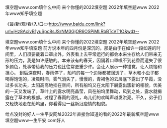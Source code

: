 填空题www.com填什么中间
来个你懂的2022填空题
2022年填空题www
2022年www知乎填空题


《最/新/观/看/入/口👉http://www.baidu.com/link?url=jHz8AcivB1yuSpc8sJSrNM3GjOR6OSPiMLRbBTcVT1O&wd》--

填空题www.com填什么中间
来个你懂的2022填空题
2022年填空题www
2022年www知乎填空题
前方说本年的四月份是深沉的，那是由于在如许一段如莲的时间里，人们须要戴着口罩出外。外表看上去平常运行的都会本来生存给人们带来无形的压力，我是如许感触的。本来该有的春天，因隔着口罩嗅不到花香而遗失了很多颜色，处事带给我的压力也比往常更重少许。会让人展示一种错觉，让人烦恼和担心。
到后深夜时，春雨停了，船坞的每一个边际都被润透了，草木和小虫子都喝得饱饱的，凌晨时间，雾气消失了，慢慢的，青褐色的云层底下露出了早霞，没过多长功夫，太阳高高地挂在空间，所有船坞又在太阳下展露出簇新的相貌，优美的一天又发端了。草叶上的露水明亮晶莹，风在船坞里舞动，风到之处，露水就揭露在了草木的根部。过程了春雨的浸礼，鸟儿们的欢叫声越发洪亮。不久，弟子们又轻快地走在船坞里，你看得见一丝新冠疫情的相貌。





给点没封的好人一生平安网址2022年直接你知道的看的2022年最新填空题www填空题www一生平安 com好人
